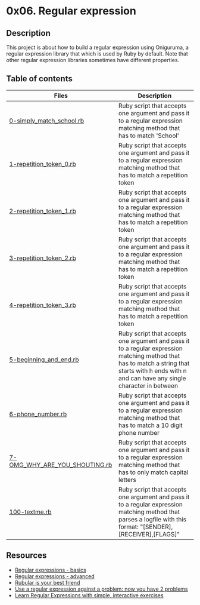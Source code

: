 # 0x06. Regular expression

## Description
This project is about how to build a regular expression using Oniguruma, a regular expression library that which is used by Ruby by default. Note that other regular expression libraries sometimes have different properties.


## Table of contents

Files | Description
----- | -----------
[0-simply_match_school.rb](./0-simply_match_school.rb) |  Ruby script that accepts one argument and pass it to a regular expression matching method that has to match 'School'
[1-repetition_token_0.rb](./1-repetition_token_0.rb) | Ruby script that accepts one argument and pass it to a regular expression matching method that has to match a repetition token
[2-repetition_token_1.rb](./2-repetition_token_1.rb) | Ruby script that accepts one argument and pass it to a regular expression matching method that has to match a repetition token
[3-repetition_token_2.rb](./3-repetition_token_2.rb) | Ruby script that accepts one argument and pass it to a regular expression matching method that has to match a repetition token
[4-repetition_token_3.rb](./4-repetition_token_3.rb) | Ruby script that accepts one argument and pass it to a regular expression matching method that has to match a repetition token
[5-beginning_and_end.rb](./5-beginning_and_end.rb) | Ruby script that accepts one argument and pass it to a regular expression matching method that has to match a string that starts with h ends with n and can have any single character in between
[6-phone_number.rb](./6-phone_number.rb) | Ruby script that accepts one argument and pass it to a regular expression matching method that has to match a 10 digit phone number
[7-OMG_WHY_ARE_YOU_SHOUTING.rb](./7-OMG_WHY_ARE_YOU_SHOUTING.rb) | Ruby script that accepts one argument and pass it to a regular expression matching method that has to only match capital letters
[100-textme.rb](./100-textme.rb) | Ruby script that accepts one argument and pass it to a regular expression matching method that parses a logfile with this format: "[SENDER],[RECEIVER],[FLAGS]"


## Resources
- [Regular expressions - basics](https://www.slideshare.net/neha_jain/introducing-regular-expressions)
- [Regular expressions - advanced](https://www.slideshare.net/neha_jain/advanced-regular-expressions-80296518)
- [Rubular is your best friend](https://rubular.com/)
- [Use a regular expression against a problem: now you have 2 problems](https://blog.codinghorror.com/regular-expressions-now-you-have-two-problems/)
- [Learn Regular Expressions with simple, interactive exercises](https://regexone.com/)

